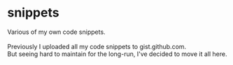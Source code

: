 # snippets
Various of my own code snippets. <br> <br>
Previously I uploaded all my code snippets to gist.github.com.<br> But seeing hard to maintain for the long-run, I've decided to move it all here.

